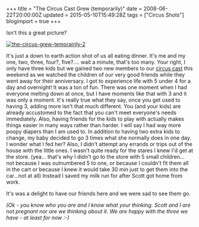 +++
title = "The Circus Cast Grew (temporarily)"
date = 2008-06-22T20:00:00Z
updated = 2015-05-10T15:49:28Z
tags = ["Circus Shots"]
blogimport = true 
+++

Isn't this a great picture?  

[![the-circus-grew-temorairily-2](https://latc.s3.amazonaws.com/wp-content/uploads/2008/06/the-circus-grew-temorairily-2.jpg "the-circus-grew-temorairily-2")](https://latc.s3.amazonaws.com/wp-content/uploads/2008/06/the-circus-grew-temorairily-2.jpg)

It's just a down to earth action shot of us all eating dinner.  It's me and my one, two, three, four?, five?.... wait a minute, that's too many.  Your right, I only have three kids but we gained two new members to our [circus cast](http://lifeatthecircus.com/circus-cast/) this weekend as we watched the children of our very good friends while they went away for their anniversary.  I got to experience life with 5 under 4 for a day and overnight!  It was a ton of fun.  There was one moment when I had everyone melting down at once, but I have moments like that with 3 and it was only a moment. It's really true what they say, once you get used to having 3, adding more isn't that much different.  You (and your kids) are already accustomed to the fact that you can't meet everyone's needs immediately.  Also, having friends for the kids to play with actually makes things easier in many ways rather than harder.  I will say I had way more poopy diapers than I am used to.  In addition to having two extra kids to change, my baby decided to go 3 times what she normally does in one day.  I wonder what I fed her?  Also, I didn't attempt any errands or trips out of the house with the little ones.  I wasn't quite ready for the stares I knew I'd get at the store.  (yea... that's why I didn't go to the store with 5 small children... not because I was outnumbered 5 to one, or because I couldn't fit them all in the cart or because I knew it would take 30 min just to get them into the car...not at all)   Instead I saved my milk run for after Scott got home from work.  

It's was a delight to have our friends here and we were sad to see them go.   

_(Ok - you know who you are and I know what your thinking.  Scott and I are not pregnant nor are we thinking about it.  We are happy with the three we have - at least for now :-)_

